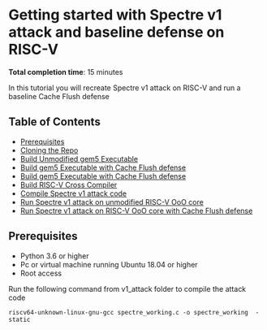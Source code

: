 # Getting started with Spectre v1 attack and baseline defense on RISC-V
**Total completion time**:  15 minutes

In this tutorial you will recreate Spectre v1 attack on RISC-V and run a baseline Cache Flush defense

## Table of Contents

* [Prerequisites](#prerequisites)
* [Cloning the Repo](#cloning-the-repo)
* [Build Unmodified gem5 Executable](#build-unmodified-gem5-executable)
* [Build gem5 Executable with Cache Flush defense](#build-gem5-executable-with-cache-flush-defense)
* [Build gem5 Executable with Cache Flush defense](#build-gem5-executable-with-cache-flush-defense)
* [Build RISC-V Cross Compiler](#build-riscv-cross-compiler)
* [Compile Spectre v1 attack code](#compile-spectrev1-attack-code)
* [Run Spectre v1 attack on unmodified RISC-V OoO core](#run-spectre-v1-attack-on-unmodified-risc-v-ooo-core)
* [Run Spectre v1 attack on RISC-V OoO core with Cache Flush defense](#run-spectre-v1-attack-on-risc-v-ooo-core-with-cache-flush-defense)

## Prerequisites

* Python 3.6 or higher
* Pc or virtual machine running Ubuntu 18.04 or higher
* Root access

Run the following command from v1_attack folder to compile the attack code
```console
riscv64-unknown-linux-gnu-gcc spectre_working.c -o spectre_working  -static
```
